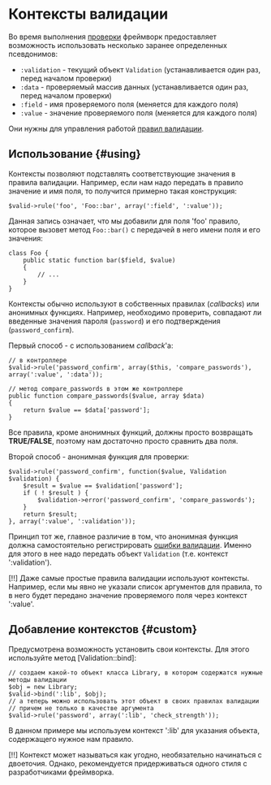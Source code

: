 # Контексты валидации

Во время выполнения [проверки](validation/check) фреймворк предоставляет возможность использовать несколько заранее определенных
 псевдонимов:

 * `:validation` - текущий объект `Validation` (устанавливается один раз, перед началом проверки)
 * `:data` - проверяемый массив данных (устанавливается один раз, перед началом проверки)
 * `:field` - имя проверяемого поля (меняется для каждого поля)
 * `:value` - значение проверяемого поля (меняется для каждого поля)

Они нужны для управления работой [правил валидации](validation/rules).

## Использование {#using}

Контексты позволяют подставлять соответствующие значения в правила валидации. Например, если нам надо передать в правило
 значение и имя поля, то получится примерно такая конструкция:

    $valid->rule('foo', 'Foo::bar', array(':field', ':value'));

Данная запись означает, что мы добавили для поля 'foo' правило, которое вызовет метод `Foo::bar()` с передачей в него
 имени поля и его значения:

    class Foo {
        public static function bar($field, $value)
        {
            // ...
        }
    }

Контексты обычно используют в собственных правилах (*callbacks*) или анонимных функциях. Например, необходимо проверить,
 совпадают ли введенные значения пароля (`password`) и его подтверждения (`password_confirm`).

Первый способ - с использованием *callback*'а:

    // в контроллере
    $valid->rule('password_confirm', array($this, 'compare_passwords'), array(':value', ':data'));

    // метод compare_passwords в этом же контроллере
    public function compare_passwords($value, array $data)
    {
        return $value == $data['password'];
    }

Все правила, кроме анонимных функций, должны просто возвращать **TRUE/FALSE**, поэтому нам достаточно просто сравнить два поля.

Второй способ - анонимная функция для проверки:

    $valid->rule('password_confirm', function($value, Validation $validation) {
        $result = $value == $validation['password'];
        if ( ! $result ) {
            $validation->error('password_confirm', 'compare_passwords');
        }
        return $result;
    }, array(':value', ':validation'));

Принцип тот же, главное различие в том, что анонимная функция должна самостоятельно регистрировать [ошибки валидации](validation/errors).
 Именно для этого в нее надо передать объект `Validation` (т.е. контекст ':validation').

[!!] Даже самые простые правила валидации используют контексты. Например, если мы явно не указали список аргументов для
 правила, то в него будет передано значение проверяемого поля через контекст ':value'.

## Добавление контекстов {#custom}

Предусмотрена возможность установить свои контексты. Для этого используйте метод [Validation::bind]:

    // создаем какой-то объект класса Library, в котором содержатся нужные методы валидации
    $obj = new Library;
    $valid->bind(':lib', $obj);
    // а теперь можно использовать этот объект в своих правилах валидации
    // причем не только в качестве аргумента
    $valid->rule('password', array(':lib', 'check_strength'));

В данном примере мы используем контекст ':lib' для указания объекта, содержащего нужное нам правило.

[!!] Контекст может называться как угодно, необязательно начинаться с двоеточия. Однако, рекомендуется придерживаться одного
 стиля с разработчиками фреймворка.